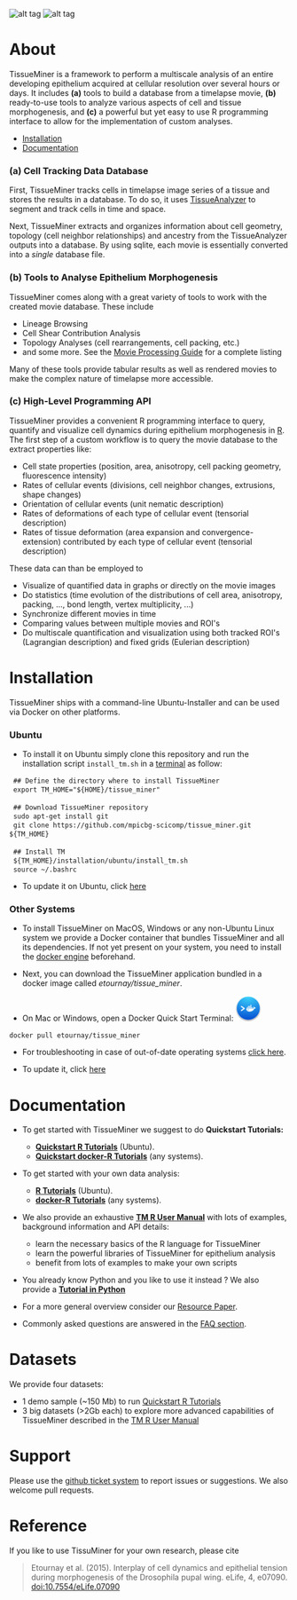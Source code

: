 

![alt tag](https://raw.githubusercontent.com/mpicbg-scicomp/tissue_miner/master/docs/readme_screenshots/stripes_0.jpg)
![alt tag](https://raw.githubusercontent.com/mpicbg-scicomp/tissue_miner/master/docs/readme_screenshots/veins_0.jpg)


About
=================

TissueMiner is a framework to perform a multiscale analysis of an entire developing epithelium acquired at cellular resolution over several hours or days. It  includes **(a)** tools to build a database from a timelapse movie, **(b)** ready-to-use tools to analyze various aspects of cell and tissue morphogenesis, and **(c)** a powerful but yet easy to use R programming interface to allow for the implementation of custom analyses.

* [Installation](https://github.com/mpicbg-scicomp/tissue_miner#installation)
* [Documentation](https://github.com/mpicbg-scicomp/tissue_miner#documentation)

### (a) Cell Tracking Data Database


First, TissueMiner tracks cells in timelapse image series of a tissue and stores the results in a database. To do so, it uses [TissueAnalyzer](MovieProcessing.md#TissueAnalyzer) to segment and track cells in time and space.

Next, TissueMiner extracts and organizes information about cell geometry, topology (cell neighbor relationships) and ancestry from the TissueAnalyzer outputs into a database. By using sqlite, each movie is essentially converted into a _single_ database file.


### (b) Tools to Analyse Epithelium Morphogenesis

TissueMiner comes along with a great variety of tools to work with the created movie database. These include
* Lineage Browsing
* Cell Shear Contribution Analysis
* Topology Analyses (cell rearrangements, cell packing, etc.)
* and some more. See the [Movie Processing Guide](MovieProcessing.md#Tools) for a complete listing

Many of these tools provide tabular results as well as rendered movies to make the complex nature of timelapse more accessible.


### (c) High-Level Programming API

TissueMiner provides a convenient R programming interface to query, quantify and visualize cell dynamics during epithelium morphogenesis in [R](https://www.r-project.org/). The first step of a custom workflow is to query the movie database to the extract properties like:

* Cell state properties (position, area, anisotropy, cell packing geometry, fluorescence intensity)
* Rates of cellular events (divisions, cell neighbor changes, extrusions, shape changes)
* Orientation of cellular events (unit nematic description)
* Rates of deformations of each type of cellular event (tensorial description)
* Rates of tissue deformation (area expansion and convergence-extension) contributed by each type of cellular event (tensorial description)

These data can than be employed to

* Visualize of quantified data in graphs or directly on the movie images
* Do statistics (time evolution of the distributions of cell area, anisotropy, packing, ..., bond length, vertex multiplicity, ...)
* Synchronize different movies in time
* Comparing values between multiple movies and ROI's
* Do multiscale quantification and visualization using both tracked ROI's (Lagrangian description) and fixed grids (Eulerian description)



Installation
================

TissueMiner ships with a command-line Ubuntu-Installer and can be used via Docker on other platforms.

### Ubuntu

* To install it on Ubuntu simply clone this repository and run the installation script `install_tm.sh` in a [terminal](https://help.ubuntu.com/community/UsingTheTerminal) as follow:

```
 ## Define the directory where to install TissueMiner
 export TM_HOME="${HOME}/tissue_miner"

 ## Download TissueMiner repository
 sudo apt-get install git
 git clone https://github.com/mpicbg-scicomp/tissue_miner.git ${TM_HOME}
 
 ## Install TM
 ${TM_HOME}/installation/ubuntu/install_tm.sh
 source ~/.bashrc
```

* To update it on Ubuntu, click [here](faq.md#how-to-update-my-tissueminer-installation)

### Other Systems

* To install TissueMiner on MacOS, Windows or any non-Ubuntu Linux system we provide a Docker container that bundles TissueMiner and all its dependencies. If not yet present on your system, you need to install the [docker engine](https://docs.docker.com/)
beforehand.

* Next, you can download the TissueMiner application bundled in a docker image called _etournay/tissue_miner_.

* On Mac or Windows, open a Docker Quick Start Terminal: ![alt tag](docs/readme_screenshots/docker_toolbox_osx_quickstart_icon_nolabel.png)
```
docker pull etournay/tissue_miner
```

* For troubleshooting in case of out-of-date operating systems [click here](misc/docker_troubleshooting.md).

* To update it, click [here](faq.md#how-to-update-my-tissueminer-installation)

Documentation
================

* To get started with TissueMiner we suggest to do **Quickstart Tutorials:**
    + **[Quickstart R Tutorials](docs/quickstart/ubuntu/tm_qs_example_data.md#first-use-of-tissueminer-with-example-data)** (Ubuntu).
    + **[Quickstart docker-R Tutorials](docs/quickstart/other_os/tm_qs_example_data.md#first-use-of-tissueminer-with-example-data)** (any systems).

* To get started with your own data analysis:
    + **[R Tutorials](docs/quickstart/ubuntu/tm_qs_user_data.md#first-use-of-tissueminer-with-your-own-data)** (Ubuntu).
    + **[docker-R Tutorials](docs/quickstart/other_os/tm_qs_user_data.md#first-use-of-tissueminer-with-your-own-data)** (any systems).

* We also provide an exhaustive **[TM R User Manual](https://mpicbg-scicomp.github.io/tissue_miner/tm_tutorial/R-tutorial.html)** with lots of examples, background information and API details:
    + learn the necessary basics of the R language for TissueMiner
    + learn the powerful libraries of TissueMiner for epithelium analysis
    + benefit from lots of examples to make your own scripts
    
* You already know Python and you like to use it instead ? We also provide a **[Tutorial in Python](docs/TM_tutorial_in_Python/TissueMiner_pythonTutorial-3WT_Demo.md#tissueminer-python-tutorial)**

* For a more general overview consider our [Resource Paper](/link/here/once/published).

* Commonly asked questions are answered in the [FAQ section](faq.md).

Datasets
================
We provide four datasets:
* 1 demo sample (~150 Mb) to run [Quickstart R Tutorials](docs/quickstart/tm_quickstart_landing_page.md#first-use-of-tissueminer-from-the-command-line)
* 3 big datasets (>2Gb each) to explore more advanced capabilities of TissueMiner described in the [TM R User Manual](https://mpicbg-scicomp.github.io/tissue_miner/tm_tutorial/R-tutorial.html)

Support
=========

Please use the [github ticket system](https://github.com/mpicbg-scicomp/tissue_miner/issues) to report issues or suggestions. We also welcome pull requests.



Reference
==========

If you like to use TissuMiner for your own research, please cite

> Etournay et al. (2015). Interplay of cell dynamics and epithelial tension during morphogenesis of the Drosophila pupal wing. eLife, 4, e07090. [doi:10.7554/eLife.07090](http://elifesciences.org/content/early/2015/06/23/eLife.07090)


